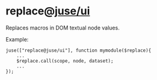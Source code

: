 # replace@[juse/ui](../../juse/ui)

Replaces macros in DOM textual node values.

Example:

```
juse(["replace@juse/ui"], function mymodule($replace){
	...
	$replace.call(scope, node, dataset);
	...
});
```
